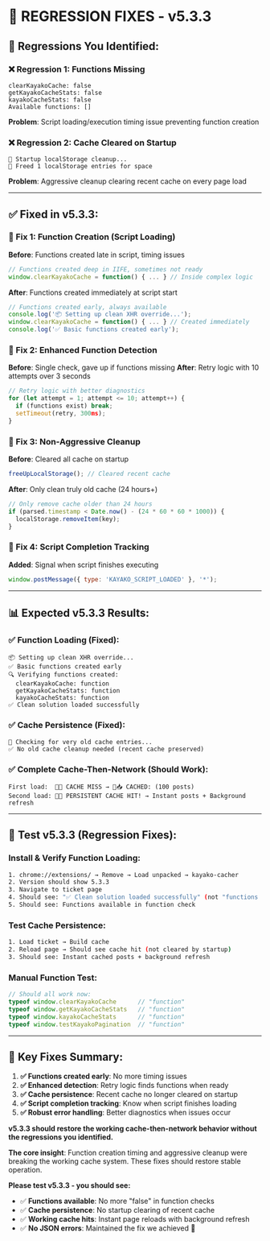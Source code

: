 # 🔧 REGRESSION FIXES - v5.3.3

## 🚨 **Regressions You Identified:**

### **❌ Regression 1: Functions Missing**
```
clearKayakoCache: false
getKayakoCacheStats: false  
kayakoCacheStats: false
Available functions: []
```
**Problem**: Script loading/execution timing issue preventing function creation

### **❌ Regression 2: Cache Cleared on Startup**
```
🧹 Startup localStorage cleanup...
🧹 Freed 1 localStorage entries for space
```
**Problem**: Aggressive cleanup clearing recent cache on every page load

---

## ✅ **Fixed in v5.3.3:**

### **🔧 Fix 1: Function Creation (Script Loading)**
**Before**: Functions created late in script, timing issues
```javascript
// Functions created deep in IIFE, sometimes not ready
window.clearKayakoCache = function() { ... } // Inside complex logic
```

**After**: Functions created immediately at script start
```javascript
// Functions created early, always available  
console.log('📦 Setting up clean XHR override...');
window.clearKayakoCache = function() { ... } // Created immediately
console.log('✅ Basic functions created early');
```

### **🔧 Fix 2: Enhanced Function Detection**
**Before**: Single check, gave up if functions missing
**After**: Retry logic with 10 attempts over 3 seconds
```javascript
// Retry logic with better diagnostics
for (let attempt = 1; attempt <= 10; attempt++) {
  if (functions exist) break;
  setTimeout(retry, 300ms);
}
```

### **🔧 Fix 3: Non-Aggressive Cleanup**
**Before**: Cleared all cache on startup
```javascript
freeUpLocalStorage(); // Cleared recent cache
```

**After**: Only clean truly old cache (24 hours+)
```javascript
// Only remove cache older than 24 hours
if (parsed.timestamp < Date.now() - (24 * 60 * 60 * 1000)) {
  localStorage.removeItem(key);
}
```

### **🔧 Fix 4: Script Completion Tracking**
**Added**: Signal when script finishes executing
```javascript
window.postMessage({ type: 'KAYAKO_SCRIPT_LOADED' }, '*');
```

---

## 📊 **Expected v5.3.3 Results:**

### **✅ Function Loading (Fixed):**
```console
📦 Setting up clean XHR override...
✅ Basic functions created early
🔍 Verifying functions created:
  clearKayakoCache: function
  getKayakoCacheStats: function  
  kayakoCacheStats: function
✅ Clean solution loaded successfully
```

### **✅ Cache Persistence (Fixed):**
```console
🧹 Checking for very old cache entries...
✅ No old cache cleanup needed (recent cache preserved)
```

### **✅ Complete Cache-Then-Network (Should Work):**
```console
First load:  💾❌ CACHE MISS → 💾📥 CACHED: (100 posts)
Second load: 💾✅ PERSISTENT CACHE HIT! → Instant posts + Background refresh
```

---

## 🚀 **Test v5.3.3 (Regression Fixes):**

### **Install & Verify Function Loading:**
```bash
1. chrome://extensions/ → Remove → Load unpacked → kayako-cacher
2. Version should show 5.3.3
3. Navigate to ticket page
4. Should see: "✅ Clean solution loaded successfully" (not "functions missing")
5. Should see: Functions available in function check
```

### **Test Cache Persistence:**
```bash
1. Load ticket → Build cache
2. Reload page → Should see cache hit (not cleared by startup)
3. Should see: Instant cached posts + background refresh
```

### **Manual Function Test:**
```javascript
// Should all work now:
typeof window.clearKayakoCache      // "function"
typeof window.getKayakoCacheStats   // "function"  
typeof window.kayakoCacheStats      // "function"
typeof window.testKayakoPagination  // "function"
```

---

## 🎯 **Key Fixes Summary:**

1. **✅ Functions created early**: No more timing issues
2. **✅ Enhanced detection**: Retry logic finds functions when ready
3. **✅ Cache persistence**: Recent cache no longer cleared on startup  
4. **✅ Script completion tracking**: Know when script finishes loading
5. **✅ Robust error handling**: Better diagnostics when issues occur

**v5.3.3 should restore the working cache-then-network behavior without the regressions you identified.**

**The core insight**: Function creation timing and aggressive cleanup were breaking the working cache system. These fixes should restore stable operation.

**Please test v5.3.3 - you should see:**
- ✅ **Functions available**: No more "false" in function checks
- ✅ **Cache persistence**: No startup clearing of recent cache
- ✅ **Working cache hits**: Instant page reloads with background refresh
- ✅ **No JSON errors**: Maintained the fix we achieved 🚀
